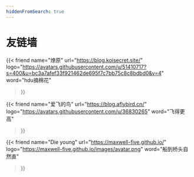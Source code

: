 ```yaml
---
hiddenFromSearch: true
---
```



# 友链墙

{{< friend
name="燎原"
url="https://blog.koisecret.site/"
logo="https://avatars.githubusercontent.com/u/51410717?s=400&u=bc3a7afef33f921462de695f7c7bb75c8c8bdbd0&v=4"
word="hdu摘棉花"

>}}



{{< friend
name="爱飞的鸟"
url="https://blog.aflybird.cn/"
logo="https://avatars.githubusercontent.com/u/36830265"
word="飞得更高"

>}}

{{< friend
name="Die young"
url="https://maxwell-five.github.io/"
logo="https://maxwell-five.github.io/images/avatar.png"
word="船到桥头自然直"

>}}





